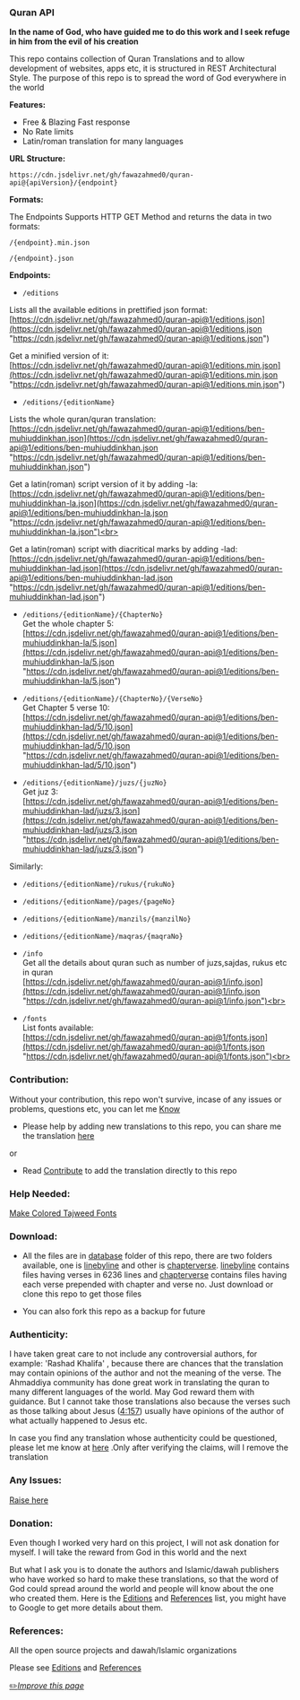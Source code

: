 ### Quran API                                                                                       
**In the name of God, who have guided me to do this work and I seek refuge in him from the evil of his creation**


This repo contains collection of Quran Translations and to allow development of websites, apps etc, it is structured in REST Architectural Style.
The purpose of this repo is to spread the word of God everywhere in the world

**Features:**
- Free & Blazing Fast response
- No Rate limits
- Latin/roman translation for many languages


**URL Structure:** 

`https://cdn.jsdelivr.net/gh/fawazahmed0/quran-api@{apiVersion}/{endpoint}` 

**Formats:**

The Endpoints Supports HTTP GET Method and returns the data in  two formats:

`/{endpoint}.min.json`

`/{endpoint}.json`

**Endpoints:**

- `/editions`

Lists all the available editions in prettified json format:<br>
[https://cdn.jsdelivr.net/gh/fawazahmed0/quran-api@1/editions.json](https://cdn.jsdelivr.net/gh/fawazahmed0/quran-api@1/editions.json "https://cdn.jsdelivr.net/gh/fawazahmed0/quran-api@1/editions.json") <br>

Get a minified version of it:<br>
[https://cdn.jsdelivr.net/gh/fawazahmed0/quran-api@1/editions.min.json](https://cdn.jsdelivr.net/gh/fawazahmed0/quran-api@1/editions.min.json "https://cdn.jsdelivr.net/gh/fawazahmed0/quran-api@1/editions.min.json")

- `/editions/{editionName}`

Lists the whole quran/quran translation:<br>
[https://cdn.jsdelivr.net/gh/fawazahmed0/quran-api@1/editions/ben-muhiuddinkhan.json](https://cdn.jsdelivr.net/gh/fawazahmed0/quran-api@1/editions/ben-muhiuddinkhan.json "https://cdn.jsdelivr.net/gh/fawazahmed0/quran-api@1/editions/ben-muhiuddinkhan.json") <br>

Get a latin(roman) script version of it by adding -la:<br>
[https://cdn.jsdelivr.net/gh/fawazahmed0/quran-api@1/editions/ben-muhiuddinkhan-la.json](https://cdn.jsdelivr.net/gh/fawazahmed0/quran-api@1/editions/ben-muhiuddinkhan-la.json "https://cdn.jsdelivr.net/gh/fawazahmed0/quran-api@1/editions/ben-muhiuddinkhan-la.json")<br>

Get a latin(roman) script with diacritical marks by adding -lad:<br>
[https://cdn.jsdelivr.net/gh/fawazahmed0/quran-api@1/editions/ben-muhiuddinkhan-lad.json](https://cdn.jsdelivr.net/gh/fawazahmed0/quran-api@1/editions/ben-muhiuddinkhan-lad.json "https://cdn.jsdelivr.net/gh/fawazahmed0/quran-api@1/editions/ben-muhiuddinkhan-lad.json")

- `/editions/{editionName}/{ChapterNo}` <br>
Get the whole chapter 5:<br>
[https://cdn.jsdelivr.net/gh/fawazahmed0/quran-api@1/editions/ben-muhiuddinkhan-la/5.json](https://cdn.jsdelivr.net/gh/fawazahmed0/quran-api@1/editions/ben-muhiuddinkhan-la/5.json "https://cdn.jsdelivr.net/gh/fawazahmed0/quran-api@1/editions/ben-muhiuddinkhan-la/5.json")


- `/editions/{editionName}/{ChapterNo}/{VerseNo}` <br>
Get Chapter 5 verse 10:<br>
[https://cdn.jsdelivr.net/gh/fawazahmed0/quran-api@1/editions/ben-muhiuddinkhan-lad/5/10.json](https://cdn.jsdelivr.net/gh/fawazahmed0/quran-api@1/editions/ben-muhiuddinkhan-lad/5/10.json "https://cdn.jsdelivr.net/gh/fawazahmed0/quran-api@1/editions/ben-muhiuddinkhan-lad/5/10.json")

- `/editions/{editionName}/juzs/{juzNo}` <br>
Get juz 3:<br>
[https://cdn.jsdelivr.net/gh/fawazahmed0/quran-api@1/editions/ben-muhiuddinkhan-lad/juzs/3.json](https://cdn.jsdelivr.net/gh/fawazahmed0/quran-api@1/editions/ben-muhiuddinkhan-lad/juzs/3.json "https://cdn.jsdelivr.net/gh/fawazahmed0/quran-api@1/editions/ben-muhiuddinkhan-lad/juzs/3.json")

Similarly:
- `/editions/{editionName}/rukus/{rukuNo}`
- `/editions/{editionName}/pages/{pageNo}`
- `/editions/{editionName}/manzils/{manzilNo}`
- `/editions/{editionName}/maqras/{maqraNo}`<br>

- `/info` <br>
Get all the details about quran such as number of juzs,sajdas, rukus etc in quran <br>
[https://cdn.jsdelivr.net/gh/fawazahmed0/quran-api@1/info.json](https://cdn.jsdelivr.net/gh/fawazahmed0/quran-api@1/info.json "https://cdn.jsdelivr.net/gh/fawazahmed0/quran-api@1/info.json")<br>

- `/fonts` <br>
List fonts available: <br>
[https://cdn.jsdelivr.net/gh/fawazahmed0/quran-api@1/fonts.json](https://cdn.jsdelivr.net/gh/fawazahmed0/quran-api@1/fonts.json "https://cdn.jsdelivr.net/gh/fawazahmed0/quran-api@1/fonts.json")<br>

### Contribution:
Without your contribution, this repo won't survive, incase of any issues or problems, questions etc, you can let me  [Know](https://github.com/fawazahmed0/quran-api/issues/new "Know")
- Please help by adding new translations to this repo, you can share me the translation [here](https://github.com/fawazahmed0/quran-api/issues/new "here")

or
- Read [Contribute](https://github.com/fawazahmed0/quran-api/blob/1/CONTRIBUTING.md "Contribute") to add the translation directly to this repo


### Help Needed:

[Make Colored Tajweed Fonts](https://github.com/fawazahmed0/quran-api/issues/7 "Make Colored Tajweed Fonts")


### Download:
- All the files are in [database](https://github.com/fawazahmed0/quran-api/tree/1/database "database") folder of this repo, there are two folders available, one is [linebyline](https://github.com/fawazahmed0/quran-api/tree/1/database/linebyline "linebyline") and other is [chapterverse](https://github.com/fawazahmed0/quran-api/tree/1/database/chapterverse "chapterverse").
 [linebyline](https://github.com/fawazahmed0/quran-api/tree/1/database/linebyline "linebyline") contains files having verses in 6236 lines and [chapterverse](https://github.com/fawazahmed0/quran-api/tree/1/database/chapterverse "chapterverse") contains files having each verse prepended with chapter and verse no. Just download or clone this repo to get those files

- You can also fork this repo as a backup for future

### Authenticity:
I have taken great care to not include any controversial authors, for example: 'Rashad Khalifa' , because there are chances that the translation may contain opinions of the author and not the meaning of the verse.
The Ahmaddiya community has done great work in translating the quran to many different languages of the world. May God reward them with guidance.
But I cannot take those translations also because the verses such as those talking about Jesus ([4:157](https://cdn.jsdelivr.net/gh/fawazahmed0/quran-api@1/editions/eng-ummmuhammad/4/157.json "4:157")) usually have opinions of the author of what actually happened to Jesus etc.

In case you find any translation whose authenticity could be questioned, please let me know at [here](https://github.com/fawazahmed0/quran-api/issues/new "here") .Only after verifying the claims, will I remove the translation

### Any Issues:

 [Raise here](https://github.com/fawazahmed0/quran-api/issues/new "Raise here")

### Donation:
Even though I worked very hard on this project, I will not ask donation for myself. I will take the reward from God in this world and the next

But what I ask you is to donate the authors and Islamic/dawah publishers who have worked so hard to make these translations, so that the word of God could spread around the world and people will know about the one who created them.
 Here is the [Editions](https://cdn.jsdelivr.net/gh/fawazahmed0/quran-api@1/editions.json "Editions") and [References](https://github.com/fawazahmed0/quran-api/blob/1/References.md "References") list, you might have to Google to get more details about them.

### References:
All the open source projects and dawah/Islamic organizations

Please see [Editions](https://cdn.jsdelivr.net/gh/fawazahmed0/quran-api@1/editions.json "Editions") and [References](https://github.com/fawazahmed0/quran-api/blob/1/References.md "References")



[:pencil2:*Improve this page*](https://github.com/fawazahmed0/quran-api/edit/1/README.md)
